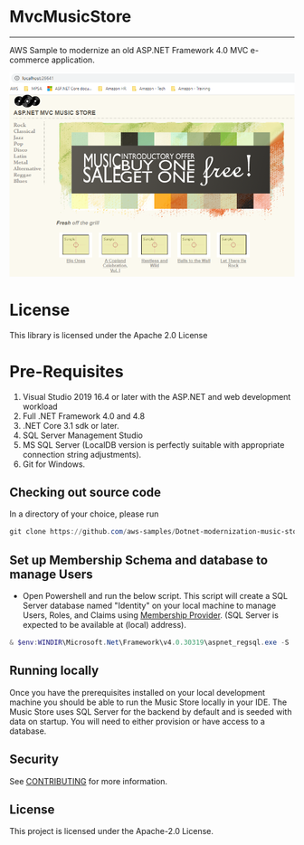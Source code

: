 # MvcMusicStore
---
AWS Sample to modernize an old ASP.NET Framework 4.0 MVC e-commerce application.

![mvc-music-store](./static/images/music-store.png)

# License
This library is licensed under the Apache 2.0 License

# Pre-Requisites
1. Visual Studio 2019 16.4 or later with the ASP.NET and web development workload
2. Full .NET Framework 4.0 and 4.8
3. .NET Core 3.1 sdk or later.
4. SQL Server Management Studio
5. MS SQL Server (LocalDB version is perfectly suitable with appropriate connection string adjustments).
6. Git for Windows.

## Checking out source code

In a directory of your choice, please run

```PowerShell
git clone https://github.com/aws-samples/Dotnet-modernization-music-store.git
```

## Set up Membership Schema and database to manage Users

* Open Powershell and run the below script. This script will create a SQL Server database named "Identity" on your local machine to manage Users, Roles, and Claims using [Membership Provider](https://docs.microsoft.com/en-us/previous-versions/aspnet/tw292whz(v=vs.100)). (SQL Server is expected to be available at (local) address).

```PowerShell
& $env:WINDIR\Microsoft.Net\Framework\v4.0.30319\aspnet_regsql.exe -S . -d Identity -A all -E
```

## Running locally
Once you have the prerequisites installed on your local development machine you should be able to run the Music Store locally in your IDE. The Music Store uses SQL Server for the backend by default and is seeded with data on startup. You will need to either provision or have access to a database. 

## Security

See [CONTRIBUTING](CONTRIBUTING.md#security-issue-notifications) for more information.

## License

This project is licensed under the Apache-2.0 License.